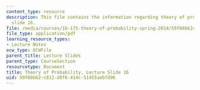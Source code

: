 ```yaml
---
content_type: resource
description: This file contains the information regarding theory of probability, lecture
  slide 16.
file: /media/courses/18-175-theory-of-probability-spring-2014/59f08b62c812d8f6414c51455aebfd96_MIT18_175S14_Lecture16.pdf
file_type: application/pdf
learning_resource_types:
- Lecture Notes
ocw_type: OCWFile
parent_title: Lecture Slides
parent_type: CourseSection
resourcetype: Document
title: Theory of Probability, Lecture Slide 16
uid: 59f08b62-c812-d8f6-414c-51455aebfd96
---
```

